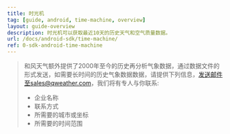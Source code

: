 ```yaml
---
title: 时光机
tag: [guide, android, time-machine, overview]
layout: guide-overview
description: 时光机可以获取最近10天的历史天气和空气质量数据。
url: /docs/android-sdk/time-machine/
ref: 0-sdk-android-time-machine
---
```


> 和风天气额外提供了2000年至今的历史再分析气象数据，通过数据文件的形式发送，如需要长时间的历史气象数据数据，请提供下列信息，发送邮件至sales@qweather.com，我们将有专人与你联系:
> 
> * 企业名称
> * 联系方式
> * 所需要的城市或坐标
> * 所需要的时间范围